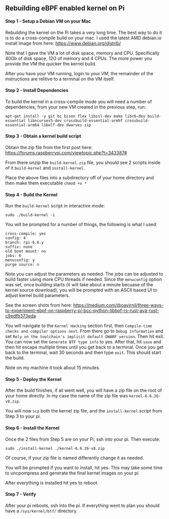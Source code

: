 ## Rebuilding eBPF enabled kernel on Pi

#### Step 1 - Setup a Debian VM on your Mac
Rebuilding the kernel on the Pi takes a very long time.  The best way to do it is to do a cross-compile build on your mac. I used the latest AMD debian.io install image from here:  https://www.debian.org/distrib/

Note that I gave the VM a lot of disk space, memory and CPU.  Specifically 40Gb of disk space, 12G of memory and 4 CPUs.  The more power you provide the VM the quicker the kernel build.

After you have your VM running, login to your VM, the remainder of the instructions are relitive to a terminal on the VM itself. 

#### Step 2 - Install Dependencies
To build the kernel in a cross-compile mode you will need a number of dependencies, from your new VM created in the previous step, run:

```
apt-get install -y git bc bison flex libssl-dev make libc6-dev build-essential libncurses5-dev crossbuild-essential-armhf crossbuild-essential-arm64 libelf-dev dwarves zip
```

#### Step 3 - Obtain a kernel build script
Obtain the zip file from the first post here: https://forums.raspberrypi.com/viewtopic.php?t=343387#

From there unzip the `build-kernel.zip` file, you should see 2 scripts inside of it `build-kernel` and `install-kernel`.

Place the above files into a subdirectory off of your home directory and then make them executable `chmod +x *`

#### Step 4 - Build the Kernel
Run the `build-kernel` script in interactive mode:

```
sudo ./build-kernel -i
```

You will be prompted for a number of things, the following is what I used:

```
cross-compile: yes
config: 4
branch: rpi-6.6.y
suffix: none
old boot mount: no
jobs: 6
menuconfig: y
purge source: n
```
Note you can adjust the parameters as needed.  The jobs can be adjusted to build faster using more CPU threads if needed.  Since the `menuconfig` option was set, once building starts (it will take about a minute becuase of the kernel source download), you will be prompted with an ASCII based UI to adjust kernel build parameters.

See the screen shots from here:  https://medium.com/@oayirnil/three-ways-to-experiment-ebpf-on-raspberry-pi-bcc-python-libbpf-rs-rust-aya-rust-c9edfb373eda

You will navigate to the `Kernel Hacking` section first, then `Compile-time checks and compiler options next`.  From there go to `Debug information`  and set `Rely on the toolchain's implicit default DWARF version`.  Then hit exit.  You can now set the `Generate BTF type info` to yes.  After that, hit `save` and then hit escape multiple times until you get back to a terminal.  Once you get back to the terminal, wait 30 seconds and then type `exit`.  This should start the build.

Note on my machine it took about 15 minutes.

#### Step 5 - Deploy the Kernel
After the build finishes, if all went well, you will have a zip file on the root of your home directly.  In my case the name of the zip file was `kernel-6.6.26-v8.zip`.

You will now `scp` both the kernel zip file, and the `install-kernel` script from Step 3 to your pi.

#### Step 6 - Install the Kernel
Once the 2 files from Step 5 are on your Pi, ssh into your pi.  Then execute:

```
sudo ./install-kernel ./kernel-6.6.26-v8.zip
```
Of course, if your zip file is named differently change it as needed.

You will be prompted if you want to install, hit yes.  This may take some time to uncpompress and generate the final kernel images on your pi.

After everything is installed hit yes to reboot.

#### Step 7 - Verify 
After your pi reboots, ssh into the pi.  If everything went to plan you should have a `/sys/kernel/btf/` directory.
